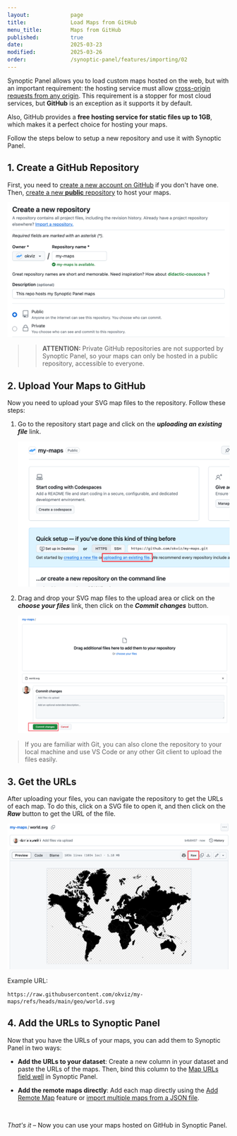```yaml
---
layout:             page
title:              Load Maps from GitHub
menu_title:         Maps from GitHub
published:          true
date:               2025-03-23
modified:           2025-03-26
order:              /synoptic-panel/features/importing/02
---
```


Synoptic Panel allows you to load custom maps hosted on the web, but with an important requirement: the hosting service must allow [cross-origin requests from any origin](./hosting-requirements.md#what-is-cors). This requirement is a stopper for most cloud services, but **GitHub** is an exception as it supports it by default.

Also, GitHub provides a **free hosting service for static files up to 1GB**, which makes it a perfect choice for hosting your maps.

Follow the steps below to setup a new repository and use it with Synoptic Panel.

## 1. Create a GitHub Repository

First, you need to [create a new account on GitHub](https://github.com/signup) if you don't have one. Then, [create a new **public** repository](https://github.com/new) to host your maps.

<img src="images/github-new-repo.png" width="600">

>> **ATTENTION:** Private GitHub repositories are not supported by Synoptic Panel, so your maps can only be hosted in a public repository, accessible to everyone.

## 2. Upload Your Maps to GitHub

Now you need to upload your SVG map files to the repository. Follow these steps:

1. Go to the repository start page and click on the ***uploading an existing file*** link.

    <img src="images/github-start.png" width="600">

2. Drag and drop your SVG map files to the upload area or click on the ***choose your files*** link, then click on the ***Commit changes*** button.

    <img src="images/github-upload.png" width="600">

> If you are familiar with Git, you can also clone the repository to your local machine and use VS Code or any other Git client to upload the files easily.

## 3. Get the URLs

After uploading your files, you can navigate the repository to get the URLs of each map. To do this, click on a SVG file to open it, and then click on the ***Raw*** button to get the URL of the file.

<img src="images/github-raw.png" width="600">

Example URL:

    https://raw.githubusercontent.com/okviz/my-maps/refs/heads/main/geo/world.svg

## 4. Add the URLs to Synoptic Panel

Now that you have the URLs of your maps, you can add them to Synoptic Panel in two ways:

- **Add the URLs to your dataset**: Create a new column in your dataset and paste the URLs of the maps. Then, bind this column to the [Map URLs field well](../../fields/map-urls.md) in Synoptic Panel.

- **Add the remote maps directly**: Add each map directly using the [Add Remote Map](../importing/index.md#remote-maps) feature or [import multiple maps from a JSON file](../importing/index.md#adding-multiple-maps-from-a-json-file).

&nbsp;

*That's it* – Now you can use your maps hosted on GitHub in Synoptic Panel.
